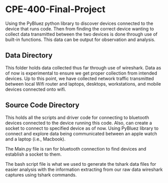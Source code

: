 # CPE-400-Final-Project

Using the PyBluez python library to discover devices connected to the device that runs code.
Then from finding the correct device wanting to collect data transmitted between the two devices
is done through use of built-in functions.  This data can be output for observation and analysis. 

## Data Directory

This folder holds data collected thus far through use of wireshark.  Data as of now is experimental to ensure we get proper
collection from intended devices.  Up to this point, we have collected network traffic transmitted between local Wifi router
and laptops, desktops, workstations, and mobile devices connected onto wifi.

## Source Code Directory

This holds all the scripts and driver code for connecting to bluetooth devices connected to the device running this code.
Also, can create a socket to connect to specified device as of now.  Using PyBluez library to connect and explore data being 
communicated between an apple watch and a laptop (i.e., Macbook).

The Main.py file is ran for bluetooth connection to find devices and establish a socket to them.

The bash script file is what we used to generate the tshark data files for easier analysis with the information extracting from 
our raw data wireshark captures using tshark commands.